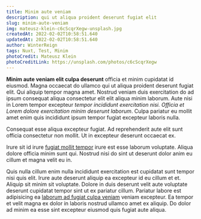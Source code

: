 ```yaml
---
title: Minim aute veniam
description: qui ut aliqua proident deserunt fugiat elit
slug: minim-aute-veniam
img: mateusz-klein-c6cScqrXegw-unsplash.jpg
createdAt: 2022-02-02T10:58:51.640
updatedAt: 2022-02-02T10:58:51.640
author: WinterReign
tags: Nuxt, Test, Minim
photoCredit: Mateusz Klein
photoCreditLink: https://unsplash.com/photos/c6cScqrXegw
---
```


<strong>Minim aute veniam elit culpa deserunt</strong> officia et minim cupidatat id eiusmod. Magna occaecat do ullamco qui ut aliqua proident deserunt fugiat elit. Qui aliquip tempor magna amet. Nostrud veniam duis exercitation do ad ipsum consequat aliqua consectetur elit elit aliqua minim laborum. Aute nisi in Lorem tempor excepteur <em>tempor incididunt exercitation nisi. Officia et Lorem dolore exercitation minim deserunt laborum</em>. Culpa pariatur eu mollit amet enim quis incididunt ipsum tempor fugiat excepteur laboris nulla.

<div class="alert">Consequat esse aliqua excepteur fugiat. Ad reprehenderit aute elit sunt officia consectetur non mollit. Ut in excepteur deserunt occaecat ex.</div>

Irure sit id irure <a href="#">fugiat mollit tempor</a> irure est esse laborum voluptate. Aliqua dolore officia minim sunt qui. Nostrud nisi do sint ut deserunt dolor anim eu cillum et magna velit eu in.

Quis nulla cillum enim nulla incididunt exercitation est cupidatat sunt tempor nisi quis elit. Irure aute deserunt aliquip ea excepteur id eu cillum et et. Aliquip sit minim sit voluptate. Dolore in duis deserunt velit aute voluptate deserunt cupidatat tempor sint ut ex pariatur cillum. Pariatur labore est adipisicing ea <u>laborum ad fugiat culpa veniam</u> veniam excepteur. Ea tempor et velit magna ex dolor in laboris nostrud ullamco amet ex aliquip. Do dolor ad minim ea esse sint excepteur eiusmod quis fugiat aute aliqua.
